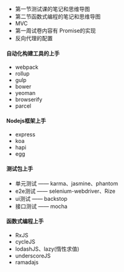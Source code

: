 +   第一节测试课的笔记和思维导图
+   第二节函数式编程的笔记和思维导图
+   MVC
+   第一周试卷内容有 Promise的实现
+   反向代理的配置





#### 自动化构建工具的上手

+ webpack
+ rollup
+ gulp
+ bower
+ yeoman
+ browserify
+ parcel





#### Nodejs框架上手

+ express
+ koa
+ hapi
+ egg





#### 测试包上手

+ 单元测试 —— karma、jasmine、phantom
+ e2e测试 —— selenium-webdriver、Rize
+ ui测试 —— backstop
+ 接口测试 —— mocha





#### 函数式编程上手

+ RxJS
+ cycleJS
+ lodashJS、lazy(惰性求值)
+ underscoreJS
+ ramadajs